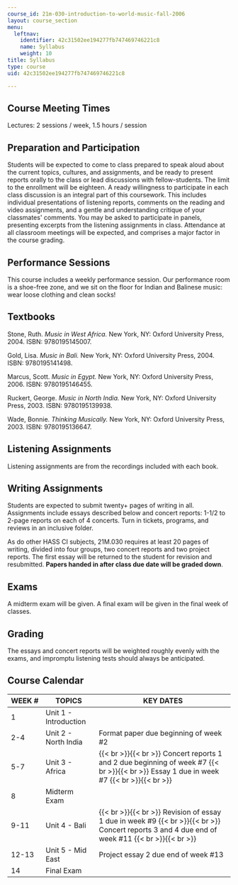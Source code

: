 ```yaml
---
course_id: 21m-030-introduction-to-world-music-fall-2006
layout: course_section
menu:
  leftnav:
    identifier: 42c31502ee194277fb747469746221c8
    name: Syllabus
    weight: 10
title: Syllabus
type: course
uid: 42c31502ee194277fb747469746221c8

---
```


Course Meeting Times
--------------------

Lectures: 2 sessions / week, 1.5 hours / session

Preparation and Participation
-----------------------------

Students will be expected to come to class prepared to speak aloud about the current topics, cultures, and assignments, and be ready to present reports orally to the class or lead discussions with fellow-students. The limit to the enrollment will be eighteen. A ready willingness to participate in each class discussion is an integral part of this coursework. This includes individual presentations of listening reports, comments on the reading and video assignments, and a gentle and understanding critique of your classmates' comments. You may be asked to participate in panels, presenting excerpts from the listening assignments in class. Attendance at all classroom meetings will be expected, and comprises a major factor in the course grading.

Performance Sessions
--------------------

This course includes a weekly performance session. Our performance room is a shoe-free zone, and we sit on the floor for Indian and Balinese music: wear loose clothing and clean socks!

Textbooks
---------

Stone, Ruth. _Music in West Africa._ New York, NY: Oxford University Press, 2004. ISBN: 9780195145007.

Gold, Lisa. _Music in Bali._ New York, NY: Oxford University Press, 2004. ISBN: 9780195141498.

Marcus, Scott. _Music in Egypt._ New York, NY: Oxford University Press, 2006. ISBN: 9780195146455.

Ruckert, George. _Music in North India._ New York, NY: Oxford University Press, 2003. ISBN: 9780195139938.

Wade, Bonnie. _Thinking Musically._ New York, NY: Oxford University Press, 2003. ISBN: 9780195136647.

Listening Assignments
---------------------

Listening assignments are from the recordings included with each book.

Writing Assignments
-------------------

Students are expected to submit twenty+ pages of writing in all. Assignments include essays described below and concert reports: 1-1/2 to 2-page reports on each of 4 concerts. Turn in tickets, programs, and reviews in an inclusive folder.

As do other HASS CI subjects, 21M.030 requires at least 20 pages of writing, divided into four groups, two concert reports and two project reports. The first essay will be returned to the student for revision and resubmitted. **Papers handed in after class due date will be graded down**.

Exams
-----

A midterm exam will be given. A final exam will be given in the final week of classes.

Grading
-------

The essays and concert reports will be weighted roughly evenly with the exams, and impromptu listening tests should always be anticipated.

Course Calendar
---------------

| WEEK # | TOPICS | KEY DATES |
| --- | --- | --- |
| 1 | Unit 1 - Introduction |  |
| 2-4 | Unit 2 - North India | Format paper due beginning of week #2 |
| 5-7 | Unit 3 - Africa |  {{< br >}}{{< br >}} Concert reports 1 and 2 due beginning of week #7 {{< br >}}{{< br >}} Essay 1 due in week #7 {{< br >}}{{< br >}}  |
| 8 | Midterm Exam |  |
| 9-11 | Unit 4 - Bali |  {{< br >}}{{< br >}} Revision of essay 1 due in week #9 {{< br >}}{{< br >}} Concert reports 3 and 4 due end of week #11 {{< br >}}{{< br >}}  |
| 12-13 | Unit 5 - Mid East | Project essay 2 due end of week #13 |
| 14 | Final Exam |